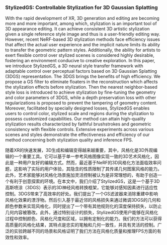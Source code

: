 ### StylizedGS: Controllable Stylization for 3D Gaussian Splatting

With the rapid development of XR, 3D generation and editing are becoming more and more important, among which, stylization is an important tool of 3D appearance editing. It can achieve consistent 3D artistic stylization given a single reference style image and thus is a user-friendly editing way. However, recent NeRF-based 3D stylization methods face efficiency issues that affect the actual user experience and the implicit nature limits its ability to transfer the geometric pattern styles. Additionally, the ability for artists to exert flexible control over stylized scenes is considered highly desirable, fostering an environment conducive to creative exploration. In this paper, we introduce StylizedGS, a 3D neural style transfer framework with adaptable control over perceptual factors based on 3D Gaussian Splatting (3DGS) representation. The 3DGS brings the benefits of high efficiency. We propose a GS filter to eliminate floaters in the reconstruction which affects the stylization effects before stylization. Then the nearest neighbor-based style loss is introduced to achieve stylization by fine-tuning the geometry and color parameters of 3DGS, while a depth preservation loss with other regularizations is proposed to prevent the tampering of geometry content. Moreover, facilitated by specially designed losses, StylizedGS enables users to control color, stylized scale and regions during the stylization to possess customized capabilities. Our method can attain high-quality stylization results characterized by faithful brushstrokes and geometric consistency with flexible controls. Extensive experiments across various scenes and styles demonstrate the effectiveness and efficiency of our method concerning both stylization quality and inference FPS.

随着XR的快速发展，3D生成和编辑变得越来越重要，其中，风格化是3D外观编辑的一个重要工具。它可以基于单一参考风格图像实现一致的3D艺术风格化，因此是一种用户友好的编辑方式。然而，最近基于NeRF的3D风格化方法面临效率问题，这影响了实际的用户体验，其隐含的性质限制了其传递几何图案风格的能力。此外，艺术家能够对风格化场景施加灵活控制被认为是非常理想的，有助于创造一个有利于创意探索的环境。在本文中，我们介绍了StylizedGS，这是一个基于3D高斯喷涂（3DGS）表示的3D神经风格转换框架，它能够对感知因素进行适应性控制。3DGS带来了高效率的好处。我们提出了一个GS滤波器来消除重建中影响风格化效果的漂浮物。然后引入基于最近邻的风格损失来通过微调3DGS的几何和颜色参数来实现风格化，同时提出了一个带有其他规则化的深度保持损失，以防止几何内容被篡改。此外，通过特别设计的损失，StylizedGS使用户能够在风格化过程中控制颜色、风格化尺度和区域，以拥有定制化的能力。我们的方法可以获得高质量的风格化结果，其特点是忠实的笔触和几何一致性，并具有灵活的控制。广泛的实验跨越不同的场景和风格证明了我们方法在风格化质量和推理FPS方面的有效性和效率。
